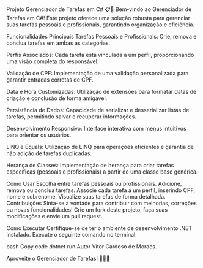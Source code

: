 Projeto Gerenciador de Tarefas em C# 📋💼
Bem-vindo ao Gerenciador de Tarefas em C#! Este projeto oferece uma solução robusta para gerenciar suas tarefas pessoais e profissionais, garantindo organização e eficiência.

Funcionalidades Principais
Tarefas Pessoais e Profissionais: Crie, remova e conclua tarefas em ambas as categorias.

Perfis Associados: Cada tarefa está vinculada a um perfil, proporcionando uma visão completa do responsável.

Validação de CPF: Implementação de uma validação personalizada para garantir entradas corretas de CPF.

Data e Hora Customizadas: Utilização de extensões para formatar datas de criação e conclusão de forma amigável.

Persistência de Dados: Capacidade de serializar e desserializar listas de tarefas, permitindo salvar e recuperar informações.

Desenvolvimento Responsivo: Interface interativa com menus intuitivos para orientar os usuários.

LINQ e Equals: Utilização de LINQ para operações eficientes e garantia de não adição de tarefas duplicadas.

Herança de Classes: Implementação de herança para criar tarefas específicas (pessoais e profissionais) a partir de uma classe base genérica.

Como Usar
Escolha entre tarefas pessoais ou profissionais.
Adicione, remova ou conclua tarefas.
Associe cada tarefa a um perfil, inserindo CPF, nome e sobrenome.
Visualize suas tarefas de forma detalhada.
Contribuições
Sinta-se à vontade para contribuir com melhorias, correções ou novas funcionalidades! Crie um fork deste projeto, faça suas modificações e envie um pull request.

Como Executar
Certifique-se de ter o ambiente de desenvolvimento .NET instalado. Execute o seguinte comando no terminal:

bash
Copy code
dotnet run
Autor
Vitor Cardoso de Moraes.

Aproveite o Gerenciador de Tarefas! 🚀👨‍💻
